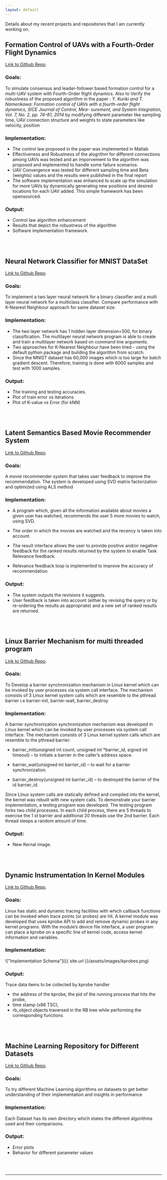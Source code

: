 ```yaml
---
layout: default
---
```


Details about my recent projects and repositories that I am currently working on.

## [](#header-2)Formation Control of UAVs with a Fourth-Order Flight Dynamics
[Link to Github Repo](https://github.com/jadhavhninad/Consensus_Based_Flight_Formation).

### [](#header-3) Goals:
To simulate consensus and leader-follower based formation control for a multi-UAV system with Fourth-Order flight dynamics. Also to Verify the robustness of the proposed algorithm in the paper : *Y. Kuriki and T. Namerikawa: Formation control of UAVs with a fourth-order flight dynamics, SICE Journal of Control, Mea- surement, and System Integration, Vol. 7, No. 2, pp. 74–81, 2014* by modifying different parameter like sampling time, UAV connection structure and weights to state parameters like velocity, position

### [](#header-3) Implementation:
*   The control law proposed in the paper was implemented in Matlab
*   Effectiveness and Robustness of the alogrithm for different connections among UAVs was tested and an imporvement to the algorithm was proposed and implemented to handle some failure scenarios.
*   UAV Convergence was tested for different sampling time and Beta (weights) values and the results were published in the final report
*   The software implementation was enhanced to scale up the simulation for more UAVs by dynamically generating new positions and desired locations for each UAV added. This simple framework has been opensourced.

### [](#header-3) Output:
*   Control law algorithm enhancement
*   Results that depict the robustness of the algorithm
*   Software implementation framework.

<br><br>


## [](#header-2)Neural Network Classifier for MNIST DataSet
[Link to Github Repo](https://github.com/jadhavhninad/Neural-Network-Classifier-for-MNIST-DataSet).

### [](#header-3) Goals:
To implement a two layer neural network for a binary classifier and a multi layer neural network for a multiclass classifier. Compare performance with K-Nearest Neighbour approach for same dataset size.

### [](#header-3) Implementation:
*   The two layer network has 1 hidden layer dimension=500, for binary classification. The multilayer neural network program is able to create and train a multilayer network based on command line arguments. 
*   Two approaches for K-Nearest Neighbour have been tried - using the default python package and building the algorithm from scratch. 
*   Since the MNIST dataset has 60,000 images which is too large for batch gradient descent. Therefore, training is done with 6000 samples and test with 1000 samples.

### [](#header-3) Output:
*   The training and testing accuracies. 
*   Plot of train error vs iterations
*   Plot of K-value vs Error (for kNN)

<br><br>
## [](#header-2)Latent Semantics Based Movie Recommender System
[Link to Github Repo](https://github.com/jadhavhninad/Latent-Semantics-Based-Movie-Recommender-System).

### [](#header-3) Goals:
A movie recommender system that takes user feedback to improve the recommendation. The system is developed using SVD matrix factorization and optimized using ALS method 

### [](#header-3) Implementation:
*   A program which, given all the information available about movies a given user has watched, recommends the user 5 more movies to watch, using SVD.

*   The order in which the movies are watched and the recency is taken into account.

*   The result interface allows the user to provide positive and/or negative feedback for the ranked results returned by the system to enable Task  Relevance feedback.

*   Relevance feedback loop is implemented to improve the accuracy of recommendation. 


### [](#header-3) Output:
*   The system outputs the revisions it suggests.
*   User feedback is taken into account (either by revising the query or by re-ordering the results as appropriate) and a new set of ranked results are returned.

<br><br>
## [](#header-2)Linux Barrier Mechanism for multi threaded program
[Link to Github Repo](https://github.com/jadhavhninad/Linux-Barrier-Mechanism-for-multi-threaded-program).

### [](#header-3) Goals:
To Develop a barrier synchronization mechanism in Linux kernel which can be invoked by user processes via system call interface. The mechanism consists of 3 Linux kernel system calls which are resemble to the pthread barrier i.e barrier-init, barrier-wait, barrier_destroy

### [](#header-3) Implementation:
A barrier synchronization synchronization mechanism was developed in Linux kernel which can be invoked by user processes via system call interface. The mechanism consists of 3 Linux kernel system calls which are resemble to the pthread barrier:

*   barrier_init(unsigned int count, unsigned int *barrier_id, signed int timeout) – to initiate a barrier in the caller’s address space. 

*   barrier_wait(unsigned int barrier_id) – to wait for a barrier synchronization.

*   barrier_destroy(unsigned int barrier_id) – to destroyed the barrier of the id barrier_id.

Since Linux system calls are statically defined and compiled into the kernel, the kernel was rebuilt with new system calls. To demonstrate your barrier implementation, a testing program was developed. The testing program forks two child processes. In each child process, there are 5 threads to exercise the 1 st barrier and additional 20 threads use the 2nd barrier. Each thread sleeps a random amount of time.

### [](#header-3) Output:
*   New Kernal image.

<br><br>
## [](#header-2)Dynamic Instrumentation In Kernel Modules
[Link to Github Repo](https://github.com/jadhavhninad/Kprobes-on-RB-tree-kernel-data-structure).

### [](#header-3) Goals:
Linux has static and dynamic tracing facilities with which callback functions can be invoked when trace points (or probes) are hit. A kernel module was developed that uses kprobe API to add and remove dynamic probes in any kernel programs. With the module’s device file interface, a user program can place a kprobe on a specific line of kernel code, access kernel information and variables.

### [](#header-3) Implementation:

!["Implementation Schema"]({{ site.url }}/assets/images/kprobes.png)


### [](#header-3) Output:
Trace data items to be collected by kprobe handler
*   the address of the kprobe, the pid of the running process that hits the probe, 
*   time stamp (x86 TSC), 
*   rb_object objects traversed in the RB tree while performing the corresponding functions

<br><br>
## [](#header-2)Machine Learning Repository for Different Datasets
[Link to Github Repo](https://github.com/jadhavhninad/ML-for-Different-Datasets).

### [](#header-3) Goals:
To try different Machine Learning algorithms on datasets to get better understanding of their implementation and insights in performance

### [](#header-3) Implementation:
Each Dataset has its own directory which states the different algorithms used and their comparisons.

### [](#header-3) Output:
*   Error plots
*   Behavior for different parameter values

<br><br>

---










